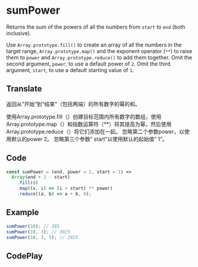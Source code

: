 # sumPower

Returns the sum of the powers of all the numbers from `start` to `end` (both inclusive).

Use `Array.prototype.fill()` to create an array of all the numbers in the target range, `Array.prototype.map()` and the exponent operator (`**`) to raise them to `power` and `Array.prototype.reduce()` to add them together.
Omit the second argument, `power`, to use a default power of `2`.
Omit the third argument, `start`, to use a default starting value of `1`.

## Translate

返回从“开始”到“结束”（包括两端）的所有数字的幂的和。

使用Array.prototype.fill（）创建目标范围内所有数字的数组，使用Array.prototype.map（）和指数运算符（**）将其提高为幂，然后使用Array.prototype.reduce（）将它们添加在一起。
忽略第二个参数power，以使用默认的power 2。
忽略第三个参数“ start”以使用默认的起始值“ 1”。

## Code

```js
const sumPower = (end, power = 2, start = 1) =>
  Array(end + 1 - start)
    .fill(0)
    .map((x, i) => (i + start) ** power)
    .reduce((a, b) => a + b, 0);
```

## Example

```js
sumPower(10); // 385
sumPower(10, 3); // 3025
sumPower(10, 3, 5); // 2925
```

## CodePlay

<template>
  <code-play codeplay-id="" />
</template>
